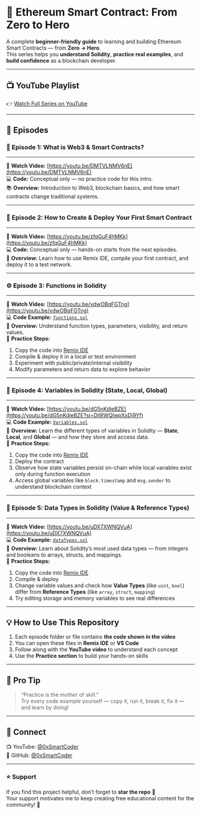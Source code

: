 # 🚀 Ethereum Smart Contract: From Zero to Hero

A complete **beginner-friendly guide** to learning and building Ethereum Smart Contracts — from **Zero → Hero**.  
This series helps you **understand Solidity**, **practice real examples**, and **build confidence** as a blockchain developer.

---

## 📺 YouTube Playlist  
👉 [Watch Full Series on YouTube](https://youtube.com/playlist?list=PLTqLJyAWopd6t0umMSG9JEiMw-z31Z7qL&si=ukgNIbnr3dLikgVa)

---

## 📘 Episodes

### 🧠 Episode 1: What is Web3 & Smart Contracts?  
---
🔗 **Watch Video:** [https://youtu.be/DMTVLNMV6nE](https://youtu.be/DMTVLNMV6nE)  
💻 **Code:** Conceptual only — no practice code for this intro.  
📚 **Overview:** Introduction to Web3, blockchain basics, and how smart contracts change traditional systems.

---

### 🧱 Episode 2: How to Create & Deploy Your First Smart Contract  
---
🔗 **Watch Video:** [https://youtu.be/zfqGuF4hMKk](https://youtu.be/zfqGuF4hMKk)  
💻 **Code:** Conceptual only — hands-on starts from the next episodes.  
🧩 **Overview:** Learn how to use Remix IDE, compile your first contract, and deploy it to a test network.

---

### ⚙️ Episode 3: Functions in Solidity  
---
🔗 **Watch Video:** [https://youtu.be/vdwOBqFGTng](https://youtu.be/vdwOBqFGTng)  
💻 **Code Example:** [`functions.sol`](https://github.com/0xSmartCoder/Ethereum-Smart-Contract-From-Zero-to-Hero/blob/main/functions.sol)  
🧠 **Overview:** Understand function types, parameters, visibility, and return values.  
📝 **Practice Steps:**  
1. Copy the code into [Remix IDE](https://remix.ethereum.org)  
2. Compile & deploy it in a local or test environment  
3. Experiment with public/private/internal visibility  
4. Modify parameters and return data to explore behavior  

---

### 🧩 Episode 4: Variables in Solidity (State, Local, Global)  
---
🔗 **Watch Video:** [https://youtu.be/dG5nKdjeBZE](https://youtu.be/dG5nKdjeBZE?si=DlI8WQIwpXxDj9Yf)  
💻 **Code Example:** [`Variables.sol`](https://github.com/0xSmartCoder/Ethereum-Smart-Contract-From-Zero-to-Hero/blob/main/Variables.sol)  
🧠 **Overview:** Learn the different types of variables in Solidity — **State**, **Local**, and **Global** — and how they store and access data.  
📝 **Practice Steps:**  
1. Copy the code into [Remix IDE](https://remix.ethereum.org)  
2. Deploy the contract  
3. Observe how state variables persist on-chain while local variables exist only during function execution  
4. Access global variables like `block.timestamp` and `msg.sender` to understand blockchain context  

---

### 🔢 Episode 5: Data Types in Solidity (Value & Reference Types)  
---
🔗 **Watch Video:** [https://youtu.be/uDX7XWNQVuA](https://youtu.be/uDX7XWNQVuA)  
💻 **Code Example:** [`dataTypes.sol`](https://github.com/0xSmartCoder/Ethereum-Smart-Contract-From-Zero-to-Hero/blob/main/dataTypes.sol)  
🧠 **Overview:** Learn about Solidity’s most used data types — from integers and booleans to arrays, structs, and mappings.  
📝 **Practice Steps:**  
1. Copy the code into [Remix IDE](https://remix.ethereum.org)  
2. Compile & deploy  
3. Change variable values and check how **Value Types** (like `uint`, `bool`) differ from **Reference Types** (like `array`, `struct`, `mapping`)  
4. Try editing storage and memory variables to see real differences  

---

## 💡 How to Use This Repository  
1. Each episode folder or file contains **the code shown in the video**  
2. You can open these files in **Remix IDE** or **VS Code**  
3. Follow along with the **YouTube video** to understand each concept  
4. Use the **Practice section** to build your hands-on skills  

---

## 🧠 Pro Tip  
> “Practice is the mother of skill.”  
> Try every code example yourself — copy it, run it, break it, fix it — and learn by doing!  

---

## 🤝 Connect  
📺 YouTube: [@0xSmartCoder](https://youtube.com/@ezaqdev)  
💼 GitHub: [@0xSmartCoder](https://github.com/0xSmartCoder)

---

### ⭐ Support  
If you find this project helpful, don’t forget to **star the repo** 🌟  
Your support motivates me to keep creating free educational content for the community! 💙
